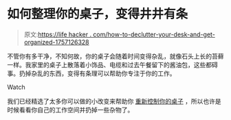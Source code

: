 # 如何整理你的桌子，变得井井有条

> 原文:[https://life hacker . com/how-to-declutter-your-desk-and-get-organized-1757126328](https://lifehacker.com/how-to-declutter-your-desk-and-get-organized-1757126328)

不管你有多干净，不知何故，你的桌子会随着时间变得杂乱，就像石头上长的苔藓一样。我家里的桌子上散落着小饰品、电缆和过去午餐留下的酱油包，这些都碍事。扔掉杂乱的东西，变得有条理可以帮助你专注于你的工作。

Watch

我们已经精选了太多你可以做的小改变来帮助你 [重新控制你的桌子](https://lifehacker.com/top-10-office-decluttering-tricks-5641578) ，所以也许是时候看看你自己的工作空间并扔掉一些杂物了。